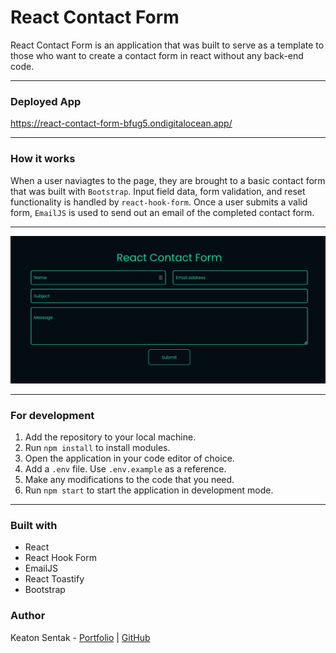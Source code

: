 # React Contact Form

React Contact Form is an application that was built to serve as a template to those who want to create a contact form in react without any back-end code.

---

### Deployed App

https://react-contact-form-bfug5.ondigitalocean.app/

---

### How it works

When a user naviagtes to the page, they are brought to a basic contact form that was built with `Bootstrap`. Input field data, form validation, and reset functionality is handled by `react-hook-form`. Once a user submits a valid form, `EmailJS` is used to send out an email of the completed contact form.

---

![App Screenshot](./public/contact-form.png)

---

### For development

1. Add the repository to your local machine.
2. Run `npm install` to install modules.
3. Open the application in your code editor of choice.
4. Add a `.env` file. Use `.env.example` as a reference.
5. Make any modifications to the code that you need.
6. Run `npm start` to start the application in development mode.

---

### Built with

- React
- React Hook Form
- EmailJS
- React Toastify
- Bootstrap

### Author

Keaton Sentak - [Portfolio](https://keatonsentak.dev) | [GitHub](https://github.com/ksentak)
